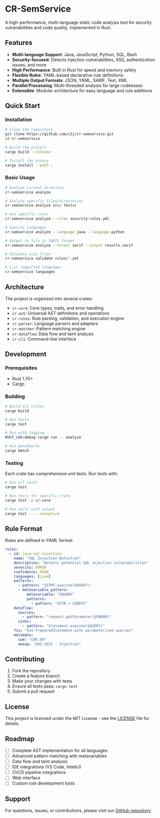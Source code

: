 # CR-SemService

A high-performance, multi-language static code analysis tool for security vulnerabilities and code quality, implemented in Rust.

## Features

- **Multi-language Support**: Java, JavaScript, Python, SQL, Bash
- **Security-focused**: Detects injection vulnerabilities, XSS, authentication issues, and more
- **High Performance**: Built in Rust for speed and memory safety
- **Flexible Rules**: YAML-based declarative rule definitions
- **Multiple Output Formats**: JSON, YAML, SARIF, Text, XML
- **Parallel Processing**: Multi-threaded analysis for large codebases
- **Extensible**: Modular architecture for easy language and rule additions

## Quick Start

### Installation

```bash
# Clone the repository
git clone https://github.com/c2j/cr-semservice.git
cd cr-semservice

# Build the project
cargo build --release

# Install the binary
cargo install --path .
```

### Basic Usage

```bash
# Analyze current directory
cr-semservice analyze

# Analyze specific files/directories
cr-semservice analyze src/ tests/

# Use specific rules
cr-semservice analyze --rules security-rules.yml

# Specify languages
cr-semservice analyze --language java --language python

# Output to file in SARIF format
cr-semservice analyze --format sarif --output results.sarif

# Validate rule files
cr-semservice validate rules/*.yml

# List supported languages
cr-semservice languages
```

## Architecture

The project is organized into several crates:

- `cr-core`: Core types, traits, and error handling
- `cr-ast`: Universal AST definitions and operations
- `cr-rules`: Rule parsing, validation, and execution engine
- `cr-parser`: Language parsers and adapters
- `cr-matcher`: Pattern matching engine
- `cr-dataflow`: Data flow and taint analysis
- `cr-cli`: Command-line interface

## Development

### Prerequisites

- Rust 1.70+ 
- Cargo

### Building

```bash
# Build all crates
cargo build

# Run tests
cargo test

# Run with logging
RUST_LOG=debug cargo run -- analyze

# Run benchmarks
cargo bench
```

### Testing

Each crate has comprehensive unit tests. Run tests with:

```bash
# Run all tests
cargo test

# Run tests for specific crate
cargo test -p cr-core

# Run tests with output
cargo test -- --nocapture
```

## Rule Format

Rules are defined in YAML format:

```yaml
rules:
  - id: java-sql-injection
    name: "SQL Injection Detection"
    description: "Detects potential SQL injection vulnerabilities"
    severity: ERROR
    confidence: HIGH
    languages: [java]
    patterns:
      - pattern: "$STMT.execute($QUERY)"
      - metavariable_pattern:
          metavariable: "$QUERY"
          patterns:
            - pattern: "$STR + $INPUT"
    dataflow:
      sources:
        - pattern: "request.getParameter($PARAM)"
      sinks:
        - pattern: "Statement.execute($QUERY)"
    fix: "Use PreparedStatement with parameterized queries"
    metadata:
      cwe: "CWE-89"
      owasp: "A03:2021 - Injection"
```

## Contributing

1. Fork the repository
2. Create a feature branch
3. Make your changes with tests
4. Ensure all tests pass: `cargo test`
5. Submit a pull request

## License

This project is licensed under the MIT License - see the [LICENSE](LICENSE) file for details.

## Roadmap

- [ ] Complete AST implementation for all languages
- [ ] Advanced pattern matching with metavariables
- [ ] Data flow and taint analysis
- [ ] IDE integrations (VS Code, IntelliJ)
- [ ] CI/CD pipeline integrations
- [ ] Web interface
- [ ] Custom rule development tools

## Support

For questions, issues, or contributions, please visit our [GitHub repository](https://github.com/c2j/cr-semservice).
